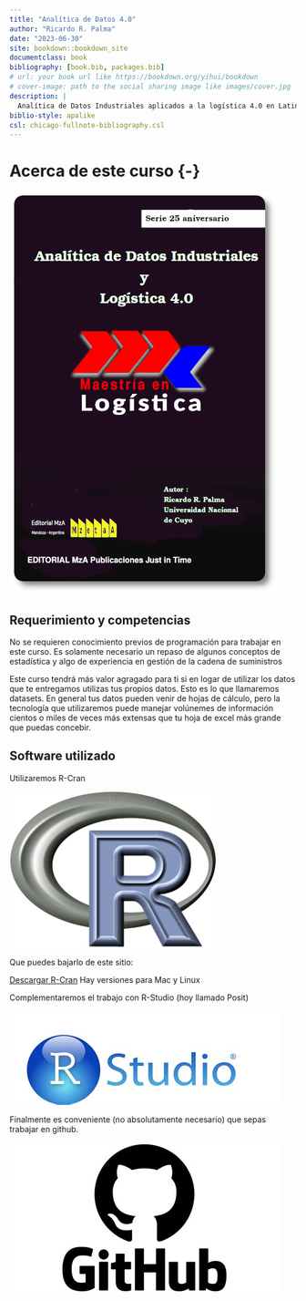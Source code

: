 ```yaml
--- 
title: "Analítica de Datos 4.0"
author: "Ricardo R. Palma"
date: "2023-06-30"
site: bookdown::bookdown_site
documentclass: book
bibliography: [book.bib, packages.bib]
# url: your book url like https://bookdown.org/yihui/bookdown
# cover-image: path to the social sharing image like images/cover.jpg
description: |
  Analítica de Datos Industriales aplicados a la logística 4.0 en Latinoamérica y Caribe
biblio-style: apalike
csl: chicago-fullnote-bibliography.csl
---
```


# Acerca de este curso {-}

![Maestría en Logística](images/coverMZA.png)

## Requerimiento y competencias

No se requieren conocimiento previos de programación para trabajar en este curso.
Es solamente necesario un repaso de algunos conceptos de estadística y algo de experiencia en gestión de la cadena de suministros

Este curso tendrá más valor agragado para ti si en logar de utilizar los datos que te entregamos utilizas tus propios datos. Esto es lo que llamaremos datasets. En general tus datos pueden venir de hojas de cálculo, pero la tecnología que utilizaremos puede manejar volúnemes de información cientos o miles de veces más extensas que tu hoja de excel más grande que puedas concebir.

## Software utilizado

Utilizaremos R-Cran


![R-Cran site ](images/Rlogo.png)

Que puedes bajarlo de este sitio:

[Descargar R-Cran](https://cran.r-project.org/bin/windows/)
Hay versiones para Mac y Linux

Complementaremos el trabajo con R-Studio (hoy llamado Posit)

![ Posit https://posit.co/downloads/ ](images/posit.png)

Finalmente es conveniente (no absolutamente necesario) que sepas trabajar en github.

![GitHub](images/github.png)



